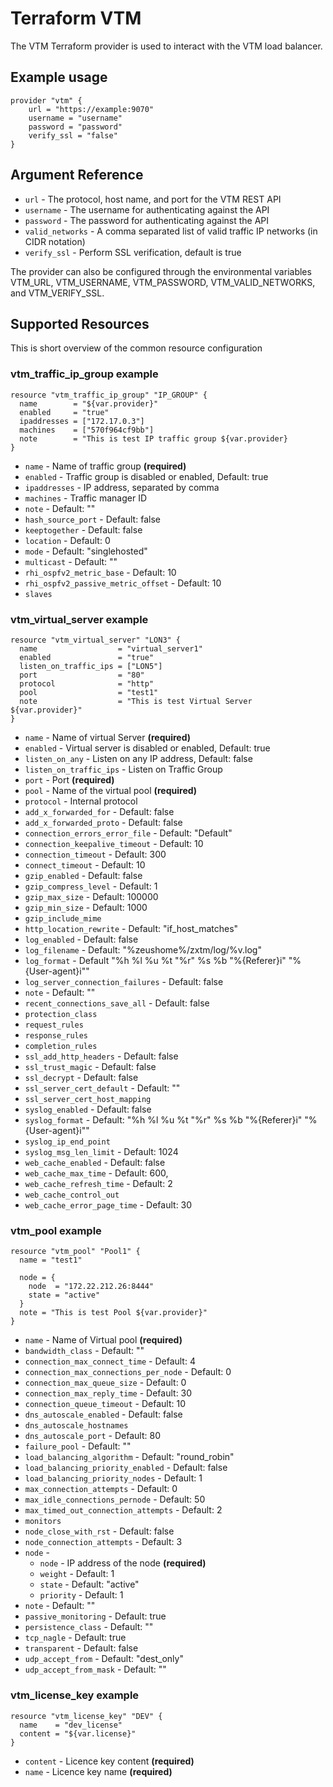 # Terraform VTM

The VTM Terraform provider is used to interact with the VTM load balancer.

## Example usage
~~~
provider "vtm" {
    url = "https://example:9070"
    username = "username"
    password = "password"
    verify_ssl = "false"
}
~~~

## Argument Reference

* ```url``` - The protocol, host name, and port for the VTM REST API
* ```username``` - The username for authenticating against the API
* ```password``` - The password for authenticating against the API
* ```valid_networks``` - A comma separated list of valid traffic IP networks (in CIDR notation)
* ```verify_ssl``` - Perform SSL verification, default is true

The provider can also be configured through the environmental variables VTM_URL, VTM_USERNAME, VTM_PASSWORD, VTM_VALID_NETWORKS, and VTM_VERIFY_SSL.

## Supported Resources
This is short overview of the common resource configuration
### vtm_traffic_ip_group example

~~~
resource "vtm_traffic_ip_group" "IP_GROUP" {
  name        = "${var.provider}"
  enabled     = "true"
  ipaddresses = ["172.17.0.3"]
  machines    = ["570f964cf9bb"]
  note        = "This is test IP traffic group ${var.provider}
}
~~~

* ```name``` - Name of traffic group __(required)__
* ```enabled``` - Traffic group is disabled or enabled, Default:  true
* ```ipaddresses``` - IP address, separated by comma
* ```machines``` - Traffic manager ID
* ```note``` - Default: ""
* ```hash_source_port``` - Default:  false
* ```keeptogether``` - Default:  false
* ```location``` - Default:  0
* ```mode``` - Default:  "singlehosted"
* ```multicast``` - Default:  ""
* ```rhi_ospfv2_metric_base``` - Default:  10
* ```rhi_ospfv2_passive_metric_offset``` - Default:  10
* ```slaves```

### vtm_virtual_server example

~~~
resource "vtm_virtual_server" "LON3" {
  name                  = "virtual_server1"
  enabled               = "true"
  listen_on_traffic_ips = ["LON5"]
  port                  = "80"
  protocol              = "http"
  pool                  = "test1"
  note                  = "This is test Virtual Server ${var.provider}"
}
~~~

* ```name``` - Name of virtual Server __(required)__
* ```enabled``` - Virtual server is disabled or enabled, Default:  true
* ```listen_on_any``` - Listen on any IP address, Default:  false
* ```listen_on_traffic_ips``` - Listen on Traffic Group
* ```port``` - Port __(required)__
* ```pool``` - Name of the virtual pool __(required)__
* ```protocol``` - Internal protocol
* ```add_x_forwarded_for``` - Default:  false
* ```add_x_forwarded_proto``` - Default:  false
* ```connection_errors_error_file``` - Default:  "Default"
* ```connection_keepalive_timeout``` - Default:  10
* ```connection_timeout``` - Default:  300
* ```connect_timeout``` - Default:  10
* ```gzip_enabled``` - Default:  false
* ```gzip_compress_level``` - Default:  1
* ```gzip_max_size``` - Default:  100000
* ```gzip_min_size``` -  Default:  1000
* ```gzip_include_mime```
* ```http_location_rewrite``` - Default:  "if_host_matches"
* ```log_enabled``` - Default:  false
* ```log_filename``` - Default:  "%zeushome%/zxtm/log/%v.log"
* ```log_format``` - Default "%h %l %u %t \"%r\" %s %b \"%{Referer}i\" \"%{User-agent}i\""
* ```log_server_connection_failures``` - Default:  false
* ```note``` - Default: ""
* ```recent_connections_save_all``` - Default:  false
* ```protection_class```
* ```request_rules```
* ```response_rules```
* ```completion_rules```
* ```ssl_add_http_headers``` - Default:  false
* ```ssl_trust_magic``` - Default: false
* ```ssl_decrypt``` - Default: false
* ```ssl_server_cert_default``` - Default: ""
* ```ssl_server_cert_host_mapping```
* ```syslog_enabled``` - Default:  false
* ```syslog_format``` - Default:  "%h %l %u %t \"%r\" %s %b \"%{Referer}i\" \"%{User-agent}i\""
* ```syslog_ip_end_point```
* ```syslog_msg_len_limit``` - Default:  1024
* ```web_cache_enabled``` - Default:  false
* ```web_cache_max_time``` - Default:  600,
* ```web_cache_refresh_time``` - Default:  2
* ```web_cache_control_out```
* ```web_cache_error_page_time``` - Default:  30

### vtm_pool example
~~~
resource "vtm_pool" "Pool1" {
  name = "test1"

  node = {
    node  = "172.22.212.26:8444"
    state = "active"
  }
  note = "This is test Pool ${var.provider}"
}
~~~

* ```name``` - Name of Virtual pool __(required)__
* ```bandwidth_class``` - Default:  ""
* ```connection_max_connect_time``` - Default:  4
* ```connection_max_connections_per_node``` - Default:  0
* ```connection_max_queue_size``` - Default:  0
* ```connection_max_reply_time``` - Default:  30
* ```connection_queue_timeout``` - Default:  10
* ```dns_autoscale_enabled``` - Default:  false
* ```dns_autoscale_hostnames```
* ```dns_autoscale_port``` - Default:  80
* ```failure_pool``` - Default:  ""
* ```load_balancing_algorithm``` - Default:  "round_robin"
* ```load_balancing_priority_enabled``` - Default:  false
* ```load_balancing_priority_nodes``` - Default:  1
* ```max_connection_attempts``` - Default:  0
* ```max_idle_connections_pernode``` - Default:  50
* ```max_timed_out_connection_attempts``` - Default:  2
* ```monitors```
* ```node_close_with_rst``` - Default:  false
* ```node_connection_attempts``` - Default:  3
* ```node``` -
  * ```node``` - IP address of the node __(required)__
  * ```weight``` - Default:  1
  * ```state``` - Default:  "active"
  * ```priority``` - Default:  1
* ```note``` - Default: ""
* ```passive_monitoring``` - Default:  true
* ```persistence_class``` - Default:  ""
* ```tcp_nagle``` - Default:  true
* ```transparent``` - Default:  false
* ```udp_accept_from``` - Default:  "dest_only"
* ```udp_accept_from_mask``` - Default:  ""

### vtm_license_key example
~~~
resource "vtm_license_key" "DEV" {
  name    = "dev_license"
  content = "${var.license}"
}
~~~

* ```content``` - Licence key content __(required)__
* ```name``` - Licence key name __(required)__

